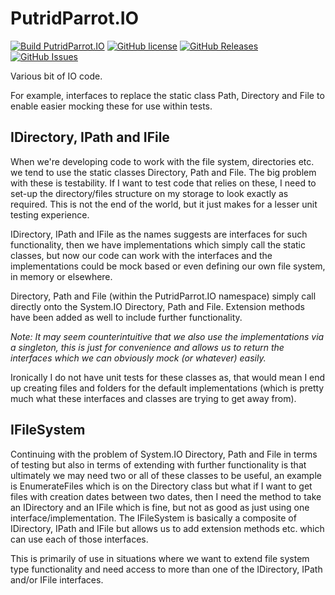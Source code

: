 # PutridParrot.IO

[![Build PutridParrot.IO](https://github.com/putridparrot/PutridParrot.IO/actions/workflows/build.yml/badge.svg)](https://github.com/putridparrot/PutridParrot.IO/actions/workflows/build.yml)
[![GitHub license](https://img.shields.io/badge/license-MIT-blue.svg)](https://github.com/putridparrot/PutridParrot.IO/blob/master/LICENSE.md)
[![GitHub Releases](https://img.shields.io/github/release/putridparrot/PutridParrot.IO.svg)](https://github.com/putridparrot/PutridParrot.IO/releases)
[![GitHub Issues](https://img.shields.io/github/issues/putridparrot/PutridParrot.IO.svg)](https://github.com/putridparrot/PutridParrot.IO/issues)

Various bit of IO code. 

For example, interfaces to replace the static class Path, Directory and File to enable easier mocking these for use within tests.

## IDirectory, IPath and IFile

When we're developing code to work with the file system, directories etc. we tend to use the static classes Directory, Path and File. The big problem with these is testability. If I want to test code that relies on these, I need to set-up the directory/files structure on my storage to look exactly as required. This is not the end of the world, but it just makes for a lesser unit testing experience. 

IDirectory, IPath and IFile as the names suggests are interfaces for such functionality, then we have implementations which simply call the static classes, but now our code can work with the interfaces and the implementations could be mock based or even defining our own file system, in memory or elsewhere.

Directory, Path and File (within the PutridParrot.IO namespace) simply call directly onto the System.IO Directory, Path and File. Extension methods have been added as well to include further functionality.

_Note: It may seem counterintuitive that we also use the implementations via a singleton, this is just for convenience and allows us to return the interfaces which we can obviously mock (or whatever) easily._

Ironically I do not have unit tests for these classes as, that would mean I end up creating files and folders for the default implementations (which is pretty much what these interfaces and classes are trying to get away from).

## IFileSystem

Continuing with the problem of System.IO Directory, Path and File in terms of testing but also in terms of extending with further functionality is that ultimately we may need two or all of these classes to be useful, an example is EnumerateFiles which is on the Directory class but what if I want to get files with creation dates between two dates, then I need the method to take an IDirectory and an IFile which is fine, but not as good as just using one interface/implementation. The IFileSystem is basically a composite of IDirectory, IPath and IFile but allows us to add extension methods etc. which can use each of those interfaces.

This is primarily of use in situations where we want to extend file system type functionality and need access to more than one of the IDirectory, IPath and/or IFile interfaces.
